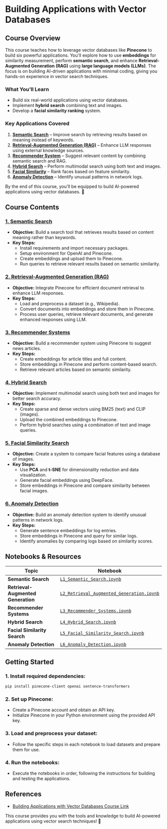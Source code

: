 # **Building Applications with Vector Databases**

## **Course Overview**  
This course teaches how to leverage vector databases like **Pinecone** to build six powerful applications. You'll explore how to use **embeddings** for similarity measurement, perform **semantic search**, and enhance **Retrieval-Augmented Generation (RAG)** using **large language models (LLMs)**. The focus is on building AI-driven applications with minimal coding, giving you hands-on experience in vector search techniques.

### **What You’ll Learn**  
- Build six real-world applications using vector databases.  
- Implement **hybrid search** combining text and images.  
- Develop a **facial similarity ranking** system.  

### **Key Applications Covered**  
1. [**Semantic Search**](https://github.com/michaWorku/Building-Applications-with-Vector-Databases/blob/main/L1_Semantic_Search.ipynb) – Improve search by retrieving results based on meaning instead of keywords.  
2. [**Retrieval-Augmented Generation (RAG)**](https://github.com/michaWorku/Building-Applications-with-Vector-Databases/blob/main/L2_Retrieval_Augmented_Generation.ipynb) – Enhance LLM responses using external knowledge sources.  
3. [**Recommender System**](https://github.com/michaWorku/Building-Applications-with-Vector-Databases/blob/main/L3_Recommender_Systems.ipynb) – Suggest relevant content by combining semantic search and RAG.  
4. [**Hybrid Search**](https://github.com/michaWorku/Building-Applications-with-Vector-Databases/blob/main/L4_Hybrid_Search.ipynb) – Perform multimodal search using both text and images.  
5. [**Facial Similarity**](https://github.com/michaWorku/Building-Applications-with-Vector-Databases/blob/main/L5_Facial_Similarity_Search.ipynb) – Rank faces based on feature similarity.  
6. [**Anomaly Detection**](https://github.com/michaWorku/Building-Applications-with-Vector-Databases/blob/main/L6_Anomaly_Detection.ipynb) – Identify unusual patterns in network logs.  

By the end of this course, you'll be equipped to build AI-powered applications using vector databases. 🚀

## **Course Contents**  

### [**1. Semantic Search**](https://github.com/michaWorku/Building-Applications-with-Vector-Databases/blob/main/L1_Semantic_Search.ipynb)  
- **Objective:** Build a search tool that retrieves results based on content meaning rather than keywords.  
- **Key Steps:**  
  - Install requirements and import necessary packages.  
  - Setup environment for OpenAI and Pinecone.  
  - Create embeddings and upload them to Pinecone.  
  - Run queries to retrieve relevant results based on semantic similarity.  

### [**2. Retrieval-Augmented Generation (RAG)**](https://github.com/michaWorku/Building-Applications-with-Vector-Databases/blob/main/L2_Retrieval_Augmented_Generation.ipynb)  
- **Objective:** Integrate Pinecone for efficient document retrieval to enhance LLM responses.  
- **Key Steps:**  
  - Load and preprocess a dataset (e.g., Wikipedia).  
  - Convert documents into embeddings and store them in Pinecone.  
  - Process user queries, retrieve relevant documents, and generate enhanced responses using LLM.  

### [**3. Recommender Systems**](https://github.com/michaWorku/Building-Applications-with-Vector-Databases/blob/main/L3_Recommender_Systems.ipynb)  
- **Objective:** Build a recommender system using Pinecone to suggest news articles.  
- **Key Steps:**  
  - Create embeddings for article titles and full content.  
  - Store embeddings in Pinecone and perform content-based search.  
  - Retrieve relevant articles based on semantic similarity.  

### [**4. Hybrid Search**](https://github.com/michaWorku/Building-Applications-with-Vector-Databases/blob/main/L4_Hybrid_Search.ipynb)  
- **Objective:** Implement multimodal search using both text and images for better search accuracy.  
- **Key Steps:**  
  - Create sparse and dense vectors using BM25 (text) and CLIP (images).  
  - Upload the combined embeddings to Pinecone.  
  - Perform hybrid searches using a combination of text and image queries.  

### [**5. Facial Similarity Search**](https://github.com/michaWorku/Building-Applications-with-Vector-Databases/blob/main/L5_Facial_Similarity_Search.ipynb)  
- **Objective:** Create a system to compare facial features using a database of images.  
- **Key Steps:**  
  - Use **PCA** and **t-SNE** for dimensionality reduction and data visualization.  
  - Generate facial embeddings using DeepFace.  
  - Store embeddings in Pinecone and compare similarity between facial images.  

### [**6. Anomaly Detection**](https://github.com/michaWorku/Building-Applications-with-Vector-Databases/blob/main/L6_Anomaly_Detection.ipynb)  
- **Objective:** Build an anomaly detection system to identify unusual patterns in network logs.  
- **Key Steps:**  
  - Generate sentence embeddings for log entries.  
  - Store embeddings in Pinecone and query for similar logs.  
  - Identify anomalies by comparing logs based on similarity scores.  

## **Notebooks & Resources**  

| Topic                          | Notebook                                |  
|---------------------------------|-----------------------------------------|  
| **Semantic Search**             | [`L1_Semantic_Search.ipynb`](https://github.com/michaWorku/Building-Applications-with-Vector-Databases/blob/main/L1_Semantic_Search.ipynb) |  
| **Retrieval-Augmented Generation** | [`L2_Retrieval_Augmented_Generation.ipynb`](https://github.com/michaWorku/Building-Applications-with-Vector-Databases/blob/main/L2_Retrieval_Augmented_Generation.ipynb) |  
| **Recommender Systems**         | [`L3_Recommender_Systems.ipynb`](https://github.com/michaWorku/Building-Applications-with-Vector-Databases/blob/main/L3_Recommender_Systems.ipynb) |  
| **Hybrid Search**               | [`L4_Hybrid_Search.ipynb`](https://github.com/michaWorku/Building-Applications-with-Vector-Databases/blob/main/L4_Hybrid_Search.ipynb) |  
| **Facial Similarity Search**    | [`L5_Facial_Similarity_Search.ipynb`](https://github.com/michaWorku/Building-Applications-with-Vector-Databases/blob/main/L5_Facial_Similarity_Search.ipynb) |  
| **Anomaly Detection**           | [`L6_Anomaly_Detection.ipynb`](https://github.com/michaWorku/Building-Applications-with-Vector-Databases/blob/main/L6_Anomaly_Detection.ipynb) |  

## **Getting Started**  

### 1. Install required dependencies:  
```bash
pip install pinecone-client openai sentence-transformers
```

### 2. Set up Pinecone:
- Create a Pinecone account and obtain an API key.
- Initialize Pinecone in your Python environment using the provided API key.

### 3. Load and preprocess your dataset:
- Follow the specific steps in each notebook to load datasets and prepare them for use.

### 4. Run the notebooks:
- Execute the notebooks in order, following the instructions for building and testing the applications.

## **References**  
- [Building Applications with Vector Databases Course Link](https://www.deeplearning.ai/short-courses/building-applications-vector-databases/)  

This course provides you with the tools and knowledge to build AI-powered applications using vector search techniques! 🚀
